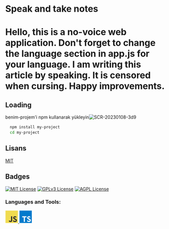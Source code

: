 
# Speak and take notes

# Hello, this is a no-voice web application. Don't forget to change the language section in app.js for your language. I am writing this article by speaking. It is censored when cursing. Happy improvements.



  
## Loading

benim-projem'i npm kullanarak yükleyin![SCR-20230108-3d9](https://user-images.githubusercontent.com/77614149/211173907-3c6afe14-bade-4106-b55e-1643735ed553.jpeg)


```bash 
  npm install my-project
  cd my-project
```
    
## Lisans

[MIT](https://choosealicense.com/licenses/mit/)

  
## Badges



[![MIT License](https://img.shields.io/badge/License-MIT-green.svg)](https://choosealicense.com/licenses/mit/)
[![GPLv3 License](https://img.shields.io/badge/License-GPL%20v3-yellow.svg)](https://opensource.org/licenses/)
[![AGPL License](https://img.shields.io/badge/license-AGPL-blue.svg)](http://www.gnu.org/licenses/agpl-3.0)

  

<h3 align="left">Languages and Tools:</h3>
<p align="left"> <a href="https://developer.mozilla.org/en-US/docs/Web/JavaScript" target="_blank" rel="noreferrer"> <img src="https://raw.githubusercontent.com/devicons/devicon/master/icons/javascript/javascript-original.svg" alt="javascript" width="40" height="40"/> </a> <a href="https://www.typescriptlang.org/" target="_blank" rel="noreferrer"> <img src="https://raw.githubusercontent.com/devicons/devicon/master/icons/typescript/typescript-original.svg" alt="typescript" width="40" height="40"/> </a> </p>

  
